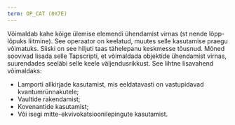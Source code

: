 ```yaml
---
term: OP_CAT (0X7E)
---
```


Võimaldab kahe kõige ülemise elemendi ühendamist virnas (st nende lõpp-lõpuks liitmine). See operaator on keelatud, muutes selle kasutamise praegu võimatuks. Siiski on see hiljuti taas tähelepanu keskmesse tõusnud. Mõned soovivad lisada selle Tapscripti, et võimaldada objektide ühendamist virnas, suurendades seeläbi selle keele väljendusrikkust. See lihtne lisavahend võimaldaks:
* Lamporti allkirjade kasutamist, mis eeldatavasti on vastupidavad kvantumrünnakutele;
* Vaultide rakendamist;
* Kovenantide kasutamist;
* Või isegi mitte-ekvivokatsioonilepingute kasutamist.